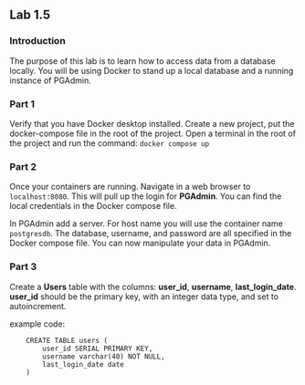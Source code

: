## Lab 1.5

### Introduction
The purpose of this lab is to learn how to access data from a database locally. You will be using Docker to stand up a local database and a running instance of PGAdmin. 

### Part 1
Verify that you have Docker desktop installed. 
Create a new project, put the docker-compose file in the root of the project. Open a terminal in the root of the project and run the command:  `docker compose up`

### Part 2
Once your containers are running. Navigate in a web browser to `localhost:8080`. This will pull up the login for **PGAdmin**. You can find the local credentials in the Docker compose file.

In PGAdmin add a server. For host name you will use the container name `postgresdb`.  The database, username, and password are all specified in the Docker compose file. You can now manipulate your data in PGAdmin. 

### Part 3 
Create a **Users** table with the columns: **user_id**, **username**, **last_login_date**.  **user_id** should be the primary key, with an integer data type, and set to autoincrement. 

example code: 
```  
    CREATE TABLE users (
        user_id SERIAL PRIMARY KEY,
        username varchar(40) NOT NULL,
        last_login_date date
    )
```
